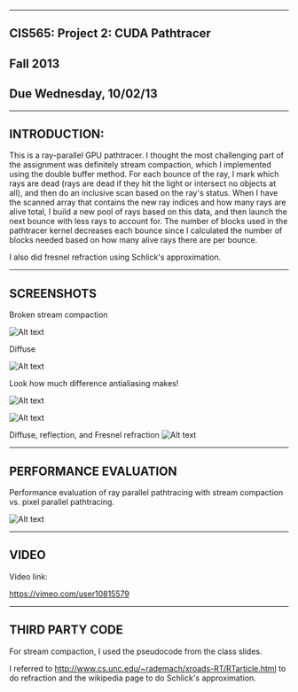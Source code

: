 -------------------------------------------------------------------------------
CIS565: Project 2: CUDA Pathtracer
-------------------------------------------------------------------------------
Fall 2013
-------------------------------------------------------------------------------
Due Wednesday, 10/02/13
-------------------------------------------------------------------------------

-------------------------------------------------------------------------------
INTRODUCTION:
-------------------------------------------------------------------------------
This is a ray-parallel GPU pathtracer. I thought the most challenging part of 
the assignment was definitely stream compaction, which I implemented using the 
double buffer method. For each bounce of the ray, I mark which rays are dead 
(rays are dead if they hit the light or intersect no objects at all), and then
do an inclusive scan based on the ray's status. When I have the scanned array 
that contains the new ray indices and how many rays are alive total, I build a 
new pool of rays based on this data, and then launch the next bounce with less
rays to account for. The number of blocks used in the pathtracer kernel 
decreases each bounce since I calculated the number of blocks needed based 
on how many alive rays there are per bounce. 

I also did fresnel refraction using Schlick's approximation.

-------------------------------------------------------------------------------
SCREENSHOTS
-------------------------------------------------------------------------------
Broken stream compaction

![Alt text](/renders/finished/bad.jpg "early test")

Diffuse

![Alt text](/renders/finished/diffuse.jpg "basic diffuse")

Look how much difference antialiasing makes!

![Alt text](/renders/finished/noAntialias.jpg "no antialiasing" )

![Alt text](/renders/finished/antialias.jpg "antialiasing")

Diffuse, reflection, and Fresnel refraction
![Alt text](/renders/finished/fresnel.bmp "Fresnel refraction")

-------------------------------------------------------------------------------
PERFORMANCE EVALUATION
-------------------------------------------------------------------------------

Performance evaluation of ray parallel pathtracing with stream compaction vs. 
pixel parallel pathtracing. 

![Alt text](/renders/finished/analysis.jpg "Fresnel refraction")

-------------------------------------------------------------------------------
VIDEO
-------------------------------------------------------------------------------
Video link:

https://vimeo.com/user10815579

-------------------------------------------------------------------------------
THIRD PARTY CODE 
-------------------------------------------------------------------------------
For stream compaction, I used the pseudocode from the class slides. 

I referred to http://www.cs.unc.edu/~rademach/xroads-RT/RTarticle.html
to do refraction and the wikipedia page to do Schlick's approximation.  

